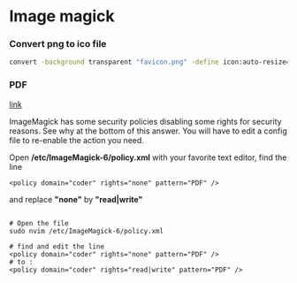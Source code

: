 # Image magick

### Convert png to ico file
```sh
convert -background transparent "favicon.png" -define icon:auto-resize=16,24,32,48,64,72,96,128,256 "favicon.ico"
```

### PDF

[link](https://askubuntu.com/questions/1127260/imagemagick-convert-not-allowed)

ImageMagick has some security policies disabling some rights for security reasons. See why at the bottom of this answer.
You will have to edit a config file to re-enable the action you need.

Open **/etc/ImageMagick-6/policy.xml** with your favorite text editor,
find the line 
```
<policy domain="coder" rights="none" pattern="PDF" />
```
and replace **"none"** by **"read|write"**

```

# Open the file 
sudo nvim /etc/ImageMagick-6/policy.xml

# find and edit the line
<policy domain="coder" rights="none" pattern="PDF" />
# to :
<policy domain="coder" rights="read|write" pattern="PDF" />
```
